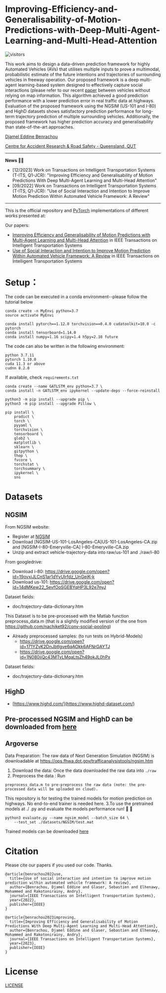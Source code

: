 # Improving-Efficiency-and-Generalisability-of-Motion-Predictions-with-Deep-Multi-Agent-Learning-and-Multi-Head-Attention

![visitors](https://visitor-badge.glitch.me/badge?page_id=djamelbenr/Motion-prediction-with-Deep-Multi-Agent-Learning-and-Multi-Head-Attention)

This work aims to design a data-driven prediction framework for highly Automated Vehicles (AVs) that utilises multiple inputs to prove a multimodal, probabilistic estimate of the future intentions and trajectories of surrounding vehicles in freeway operation. Our proposed framework is a deep multi-
agent learning-based system designed to effectively capture social interactions (please refer to our recent [paper](https://doi.org/10.1109/TITS.2023.3339640) between vehicles without relying on map information. This algorithm achieved a good prediction performance with a lower prediction error in real traffic data at highways. Evaluation of the proposed framework using the NGSIM (US-101 and I-80) and HighD datasets shows satisfactory prediction performance for long- term trajectory prediction of multiple surrounding vehicles. Additionally, the proposed framework has higher prediction accuracy and generalisability than state-of-the-art approaches.

[Djamel Eddine Benrachou](https://scholar.google.com/citations?user=0lHe7ycAAAAJ&hl=en)

[Centre for Accident Research & Road Safety - Queensland, QUT](https://research.qut.edu.au/carrsq/staff/djamel-benrachou/)

------------------

**News 🚀🚀**
- [12/2023] Work on Transactions on Intelligent Transportation Systems (T-ITS, Q1-JCR):
            "Improving Efficiency and Generalisability of Motion Predictions With Deep Multi-Agent Learning and Multi-Head Attention"
- [09/2022] Work on Transactions on Intelligent Transportation Systems (T-ITS, Q1-JCR): 
            "Use of Social Interaction and Intention to Improve Motion Prediction Within Automated Vehicle Framework: A Review"
            
------------------

This is the official repository and [PyTorch](https://pytorch.org/) implementations of different works presented at:

Our papers:
- [Improving Efficiency and Generalisability of Motion Predictions with Multi-Agent Learning and Multi-Head Attention](https://ieeexplore.ieee.org/abstract/document/10368189/) in IEEE Transactions on Intelligent Transportation Systems
- [Use of Social Interaction and Intention to Improve Motion Prediction Within Automated Vehicle Framework: A Review](https://ieeexplore.ieee.org/abstract/document/9904961) in IEEE Transactions on Intelligent Transportation Systems


# Setup：
The code can be executed in a conda environment--please follow the tutorial below
```
conda create -n MyEnvi python=3.7
source activate MyEnvi

conda install pytorch==1.12.0 torchvision==0.4.0 cudatoolkit=10.0 -c pytorch
conda install tensorboard=1.14.0
conda install numpy=1.16 scipy=1.4 h5py=2.10 future
```
The code can also be written in the following environment:
```
python 3.7.11
pytorch 1.10.0
cuda 11.3 or above
cudnn 8.2.0
```
If available, check `requirements.txt`

```
conda create --name GATLSTM_env python=3.7 \
conda install -n GATLSTM_env ipykernel --update-deps --force-reinstall
```
```
python3 -m pip install --upgrade pip \
python3 -m pip install --upgrade Pillow \
```
```
pip install \
    prodict \
    torch \
    pyyaml \
    torchvision \
    tensorboard \
    glob2 \
    matplotlib \
    sklearn \
    gitpython \
    thop \
    fvcore \
    torchstat \
    torchsummary \
    ipykernel \
    sns
```

# Datasets

## NGSIM
  
From NGSIM website:  
* Register at [NGSIM](https://data.transportation.gov/Automobiles/Next-Generation-Simulation-NGSIM-Vehicle-Trajector/8ect-6jqj)  
* Download [NGSIM-US-101-LosAngeles-CA]US-101-LosAngeles-CA.zip and [NGSIM-I-80-Emeryville-CA] I-80-Emeryville-CA.zip  
* Unzip and extract vehicle-trajectory-data into raw/us-101 and ./raw/i-80  
  
From googledrive:  
* Download i-80: https://drive.google.com/open?id=19ovxiJLCnS1ar1dYvUIrfdz_UnGejK-k  
* Download us-101: https://drive.google.com/open?id=14dMKew22_5evfOoSGEBYqHP3L92e7nyJ  

Dataset fields:  
* doc/trajectory-data-dictionary.htm  

This Dataset is to be pre-processed with the Matlab function preprocess_data.m (that is a slightly modified version of the one from https://github.com/nachiket92/conv-social-pooling)

* Already preprocessed samples: (to run tests on Hybrid-Models)
    * https://drive.google.com/open?id=171YZvK2DnJbtIgve6qAOkk6AFNrGAYTJ
    * https://drive.google.com/open?id=1N080iiQc43MTvLMqaLtsZh49okJL0hPx
    
Dataset fields:  
* doc/trajectory-data-dictionary.htm  

## HighD 
   * [https://www.highd.com/](https://www.highd-dataset.com/)

## Pre-processed NGSIM and HighD can be downloaded from [here](https://connectqutedu-my.sharepoint.com/:u:/r/personal/n10439251_qut_edu_au/Documents/processed_data/OneDrive_1_4-20-2023.zip?csf=1&web=1&e=uRNYbS)
## Argoverse


Data Preparation:
The raw data of Next Generation Simulation (NGSIM) is downloadable at https://ops.fhwa.dot.gov/trafficanalysistools/ngsim.htm

1. Download the data:      Once the data downloaded the raw data into ```./raw```
2. Preprocess the data : Run 
```
preprocess_data.m to pre-preprocess the raw data (note: the pre-processed data will be uploaded on cloud).
```
This repository is for testing the trained models for motion prediction on highways. No end-to-end trainer is needed here.
3.To use the pretrained models at ./ .py and evaluate the models performance run! 🎉 🎉
```
python3 evaluate.py --name ngsim_model --batch_size 64 \
    --test_set ./datasets/NGSIM/test.mat 
```   

Trained models can be downloaded [here](https://connectqutedu-my.sharepoint.com/)


  
 
# Citation

Please cite our papers if you used our code. Thanks.
```
@article{benrachou2022use,
  title={Use of social interaction and intention to improve motion prediction within automated vehicle framework: A review},
  author={Benrachou, Djamel Eddine and Glaser, Sebastien and Elhenawy, Mohammed and Rakotonirainy, Andry},
  journal={IEEE Transactions on Intelligent Transportation Systems},
  year={2022},
  publisher={IEEE}
}

@article{benrachou2023improving,
  title={Improving Efficiency and Generalisability of Motion Predictions With Deep Multi-Agent Learning and Multi-Head Attention},
  author={Benrachou, Djamel Eddine and Glaser, Sebastien and Elhenawy, Mohammed and Rakotonirainy, Andry},
  journal={IEEE Transactions on Intelligent Transportation Systems},
  year={2023},
  publisher={IEEE}
}
```


 # License

 [LICENSE](https://creativecommons.org/licenses/by-nc/4.0/)
